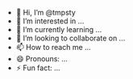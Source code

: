 - 👋 Hi, I’m @tmpsty
- 👀 I’m interested in ...
- 🌱 I’m currently learning ...
- 💞️ I’m looking to collaborate on ...
- 📫 How to reach me ...
- 😄 Pronouns: ...
- ⚡ Fun fact: ...

<!---
tmpsty/tmpsty is a ✨ special ✨ repository because its `README.md` (this file) appears on your GitHub profile.
You can click the Preview link to take a look at your changes.
--->
